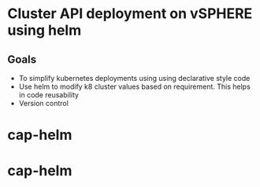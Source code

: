 # Cluster API deployment on vSPHERE using helm 

## Goals
- To simplify kubernetes deployments using using declarative style code 
- Use helm to modify k8 cluster values based on requirement. This helps in code reusability 
- Version control 
# cap-helm
# cap-helm
